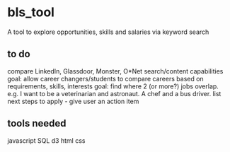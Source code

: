 # bls_tool
A tool to explore opportunities, skills and salaries via keyword search

## to do 
compare LinkedIn, Glassdoor, Monster, O*Net search/content capabilities
goal: allow career changers/students to compare careers based on requirements, skills, interests
goal: find where 2 (or more?) jobs overlap. e.g. I want to be a veterinarian and astronaut. A chef and a bus driver. 
list next steps to apply - give user an action item

## tools needed
javascript
SQL
d3
html
css


